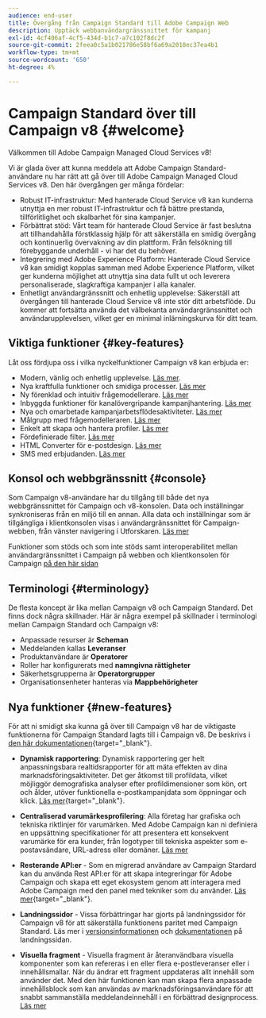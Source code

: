 ```yaml
---
audience: end-user
title: Övergång från Campaign Standard till Adobe Campaign Web
description: Upptäck webbanvändargränssnittet för kampanj
exl-id: 4cf406af-4cf5-434d-b1c7-a7c102f8dc2f
source-git-commit: 2feea0c5a1b021786e58bf6a69a2018ec37ea4b1
workflow-type: tm+mt
source-wordcount: '650'
ht-degree: 4%

---
```


# Campaign Standard över till Campaign v8 {#welcome}

<!--
We are thrilled to annonce that you, as a Campaign Standard user, can now benefit from the new version of Adobe Campaign Web User Interface. The migration is seemless and will allow you to use all the intuitive features designed to simplify the creation of personalized cross-channel campaigns. Campaign Web User Interface also brings a connected canvas with Adobe Experience Platform for a unified experience.
-->

Välkommen till Adobe Campaign Managed Cloud Services v8!

Vi är glada över att kunna meddela att Adobe Campaign Standard-användare nu har rätt att gå över till Adobe Campaign Managed Cloud Services v8. Den här övergången ger många fördelar:

* Robust IT-infrastruktur: Med hanterade Cloud Service v8 kan kunderna utnyttja en mer robust IT-infrastruktur och få bättre prestanda, tillförlitlighet och skalbarhet för sina kampanjer.
* Förbättrat stöd: Vårt team för hanterade Cloud Service är fast beslutna att tillhandahålla förstklassig hjälp för att säkerställa en smidig övergång och kontinuerlig övervakning av din plattform. Från felsökning till förebyggande underhåll - vi har det du behöver.
* Integrering med Adobe Experience Platform: Hanterade Cloud Service v8 kan smidigt kopplas samman med Adobe Experience Platform, vilket ger kunderna möjlighet att utnyttja sina data fullt ut och leverera personaliserade, slagkraftiga kampanjer i alla kanaler.
* Enhetligt användargränssnitt och enhetlig upplevelse: Säkerställ att övergången till hanterade Cloud Service v8 inte stör ditt arbetsflöde. Du kommer att fortsätta använda det välbekanta användargränssnittet och användarupplevelsen, vilket ger en minimal inlärningskurva för ditt team.

<!--
As a Campaign Standard user, we now offer you a way to migrate to Adobe Campaign v8. You will benefit from both the new Campaign Web interface and the v8 console.
-->

## Viktiga funktioner {#key-features}

Låt oss fördjupa oss i vilka nyckelfunktioner Campaign v8 kan erbjuda er:

* Modern, vänlig och enhetlig upplevelse. [Läs mer](../get-started/connect-to-campaign.md).
* Nya kraftfulla funktioner och smidiga processer. [Läs mer](../get-started/user-interface.md)
* Ny förenklad och intuitiv frågemodellerare. [Läs mer](../query/query-modeler-overview.md)
* Inbyggda funktioner för kanalövergripande kampanjhantering. [Läs mer](../msg/gs-messages.md)
* Nya och omarbetade kampanjarbetsflödesaktiviteter. [Läs mer](../workflows/gs-workflows.md)
* Målgrupp med frågemodelleraren. [Läs mer](../query/query-modeler-overview.md)
* Enkelt att skapa och hantera profiler. [Läs mer](../audience/about-recipients.md)
* Fördefinierade filter. [Läs mer](../get-started/predefined-filters.md)
* HTML Converter för e-postdesign. [Läs mer](../email/existing-content.md)
* SMS med erbjudanden. [Läs mer](../msg/offers.md)

## Konsol och webbgränssnitt {#console}

Som Campaign v8-användare har du tillgång till både det nya webbgränssnittet för Campaign och v8-konsolen. Data och inställningar synkroniseras från en miljö till en annan. Alla data och inställningar som är tillgängliga i klientkonsolen visas i användargränssnittet för Campaign-webben, från vänster navigering i Utforskaren. [Läs mer](../get-started/user-interface.md#user-interface-explorer)

Funktioner som stöds och som inte stöds samt interoperabilitet mellan användargränssnittet i Campaign på webben och klientkonsolen för Campaign [på den här sidan](../get-started/capability-matrix.md)

## Terminologi {#terminology}

De flesta koncept är lika mellan Campaign v8 och Campaign Standard. Det finns dock några skillnader. Här är några exempel på skillnader i terminologi mellan Campaign Standard och Campaign v8:

<!--
* Profiles are **Recipients** in the console. [Learn more](../audience/gs-audiences-recipients.md).
* Test profiles are **Seed addresses**. [Learn more](../preview-test/test-deliveries.md).
* The delivery preparation is the **Delivery analysis**. [Learn more](../monitor/prepare-send.md).
* Audiences are **Lists**. [Learn more](../audience/gs-audiences-recipients.md).
-->

* Anpassade resurser är **Scheman**
* Meddelanden kallas **Leveranser**
* Produktanvändare är **Operatorer**
* Roller har konfigurerats med **namngivna rättigheter**
* Säkerhetsgrupperna är **Operatorgrupper**
* Organisationsenheter hanteras via **Mappbehörigheter**

## Nya funktioner {#new-features}

För att ni smidigt ska kunna gå över till Campaign v8 har de viktigaste funktionerna för Campaign Standard lagts till i Campaign v8. De beskrivs i [den här dokumentationen](https://experienceleague.adobe.com/docs/experience-cloud/campaign/campaign-standard-migration-home.html){target="_blank"}.

* **Dynamisk rapportering**: Dynamisk rapportering ger helt anpassningsbara realtidsrapporter för att mäta effekten av dina marknadsföringsaktiviteter. Det ger åtkomst till profildata, vilket möjliggör demografiska analyser efter profildimensioner som kön, ort och ålder, utöver funktionella e-postkampanjdata som öppningar och klick. [Läs mer](https://experienceleague.adobe.com/docs/experience-cloud/campaign/reporting/get-started-reporting.html){target="_blank"}.

* **Centraliserad varumärkesprofilering**: Alla företag har grafiska och tekniska riktlinjer för varumärken. Med Adobe Campaign kan ni definiera en uppsättning specifikationer för att presentera ett konsekvent varumärke för era kunder, från logotyper till tekniska aspekter som e-postavsändare, URL-adress eller domäner. [Läs mer](https://experienceleague.adobe.com/docs/experience-cloud/campaign/branding/branding-gs.html)

* **Resterande API:er** - Som en migrerad användare av Campaign Stardard kan du använda Rest API:er för att skapa integreringar för Adobe Campaign och skapa ett eget ekosystem genom att interagera med Adobe Campaign med den panel med tekniker som du använder. [Läs mer](https://experienceleague.adobe.com/docs/experience-cloud/campaign/apis/get-started-apis.html){target="_blank"}.

* **Landningssidor** - Vissa förbättringar har gjorts på landningssidor för Campaign v8 för att säkerställa funktionens paritet med Campaign Standard. Läs mer i [versionsinformationen](../rn/release-notes.md#new-24-4) och [dokumentationen](../landing-pages/get-started-lp.md) på landningssidan.

* **Visuella fragment** - Visuella fragment är återanvändbara visuella komponenter som kan refereras i en eller flera e-postleveranser eller i innehållsmallar. När du ändrar ett fragment uppdateras allt innehåll som använder det. Med den här funktionen kan man skapa flera anpassade innehållsblock som kan användas av marknadsföringsanvändare för att snabbt sammanställa meddelandeinnehåll i en förbättrad designprocess. [Läs mer](../content/use-visual-fragments.md)

<!--
* Delivery Alerting: In addition to viewing notifications directly in Campaign, Adobe Campaign also provides an email alerting system to trigger email alerts to users or external stakeholders of important system activities. Create, manage, and receive customizable alerts and dashboards to keep track of delivery successes or failures. Adobe Campaign Delivery Alerting boosts efficiency by keeping all involved Adobe Campaign users in a company automatically informed about the delivery execution status, via email and dashboard. 

* Landing Pages: Landing pages are web forms that can be used to capture information on your audiences, offer subscriptions to a service, display data and grow your database. Landing pages can also be used for acquiring or updating existing profiles, and to set up a double opt-in mechanism, allowing you to to protect the platform from wrong or invalid email addresses, or spambots. [Learn more](../landing-pages/get-started-lp.md)
-->
